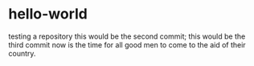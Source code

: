 # hello-world
testing a repository
this would be the second commit;
this would be the third commit
now is the time for all good men to come to the aid of their country.
